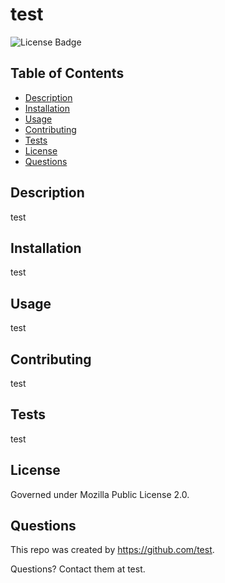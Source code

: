 # test
![License Badge](https://img.shields.io/badge/Mozilla_Public_License_2.0-orange)

## Table of Contents
- [Description](#description)
- [Installation](#installation)
- [Usage](#usage)
- [Contributing](#contributing)
- [Tests](#tests)
- [License](#license)
- [Questions](#questions)

## Description

test

## Installation

test

## Usage

test

## Contributing

test

## Tests

test

## License

Governed under Mozilla Public License 2.0.

## Questions

This repo was created by https://github.com/test. 

Questions? Contact them at test.

